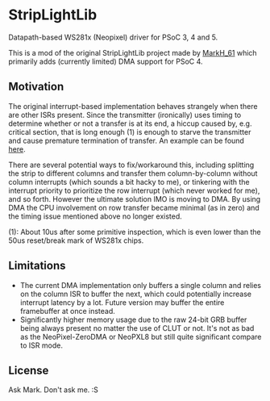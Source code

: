 # StripLightLib

Datapath-based WS281x (Neopixel) driver for PSoC 3, 4 and 5.

This is a mod of the original StripLightLib project made by [MarkH_61](https://community.cypress.com/thread/16543) which primarily adds (currently limited) DMA support for PSoC 4.

## Motivation

The original interrupt-based implementation behaves strangely when there are other ISRs present. Since the transmitter (ironically) uses timing to determine whether or not a transfer is at its end, a hiccup caused by, e.g. critical section, that is long enough (1) is enough to starve the transmitter and cause premature termination of transfer. An example can be found [here](https://community.cypress.com/thread/34709).

There are several potential ways to fix/workaround this, including splitting the strip to different columns and transfer them column-by-column without column interrupts (which sounds a bit hacky to me), or tinkering with the interrupt priority to prioritize the row interrupt (which never worked for me), and so forth. However the ultimate solution IMO is moving to DMA. By using DMA the CPU involvement on row transfer became minimal (as in zero) and the timing issue mentioned above no longer existed.

(1): About 10us after some primitive inspection, which is even lower than the 50us reset/break mark of WS281x chips.

## Limitations

- The current DMA implementation only buffers a single column and relies on the column ISR to buffer the next, which could potentially increase interrupt latency by a lot. Future version may buffer the entire framebuffer at once instead.
- Significantly higher memory usage due to the raw 24-bit GRB buffer being always present no matter the use of CLUT or not. It's not as bad as the NeoPixel-ZeroDMA or NeoPXL8 but still quite significant compare to ISR mode.

## License

Ask Mark. Don't ask me. :S
